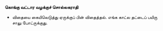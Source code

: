 **கொங்கு வட்டார வழக்குச் சொல்லகராதி**
- விதையை கையிலெடுத்து ஏருக்குப் பின் விதைத்தல். எங்க காட்ல தட்டைப் பயிரு சாலு போட்ருக்குது.

